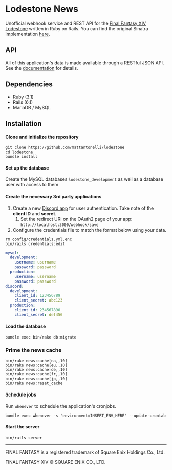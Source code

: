 # Lodestone News

Unofficial webhook service and REST API for the [Final Fantasy XIV Lodestone](https://na.finalfantasyxiv.com/lodestone/) written in Ruby on Rails. You can find the original Sinatra implementation [here](https://github.com/mattantonelli/lodestone-sinatra).

## API

All of this application's data is made available through a RESTful JSON API. See the [documentation](https://lodestonenews.com/docs) for details.

## Dependencies
* Ruby (3.1)
* Rails (6.1)
* MariaDB / MySQL

## Installation
#### Clone and initialize the repository
```
git clone https://github.com/mattantonelli/lodestone
cd lodestone
bundle install
```

#### Set up the database
Create the MySQL databases `lodestone_development` as well as a database user with access to them

#### Create the necessary 3rd party applications
1. Create a new [Discord app](https://discord.com/developers/applications/) for user authentication. Take note of the **client ID** and **secret**.
    1. Set the redirect URI on the OAuth2 page of your app: `http://localhost:3000/webhook/save`
2. Configure the credentials file to match the format below using your data.
```
rm config/credentials.yml.enc
bin/rails credentials:edit
```
```yml
mysql:
  development:
    username: username
    password: password
  production:
    username: username
    password: password
discord:
  development:
    client_id: 123456789
    client_secret: abc123
  production:
    client_id: 234567890
    client_secret: def456
```

#### Load the database
```
bundle exec bin/rake db:migrate
```

### Prime the news cache
```
bin/rake news:cache[na,,10]
bin/rake news:cache[eu,,10]
bin/rake news:cache[de,,10]
bin/rake news:cache[fr,,10]
bin/rake news:cache[jp,,10]
bin/rake news:reset_cache
```

#### Schedule jobs
Run `whenever` to schedule the application's cronjobs.

```
bundle exec whenever -s 'environment=INSERT_ENV_HERE' --update-crontab
```

#### Start the server
```
bin/rails server
```

---

FINAL FANTASY is a registered trademark of Square Enix Holdings Co., Ltd.

FINAL FANTASY XIV © SQUARE ENIX CO., LTD.
